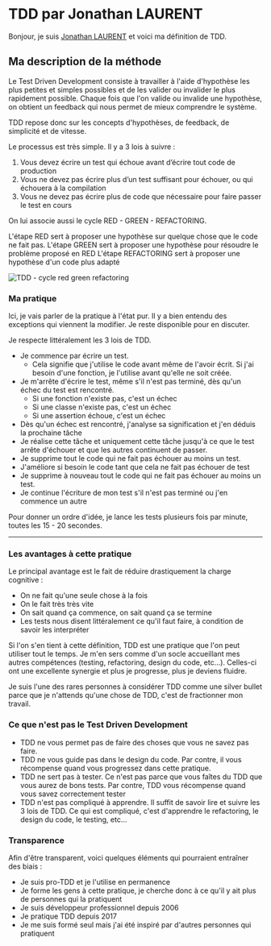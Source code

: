 
# TDD par Jonathan LAURENT

Bonjour, je suis [Jonathan LAURENT](https://www.linkedin.com/in/jonathan-laurent/) et voici ma définition de TDD. 

## Ma description de la méthode

Le Test Driven Development consiste à travailler à l'aide d'hypothèse les plus petites et simples possibles et de les valider ou invalider le plus rapidement possible. Chaque fois que l'on valide ou invalide une hypothèse, on obtient un feedback qui nous permet de mieux comprendre le système.

TDD repose donc sur les concepts d'hypothèses, de feedback, de simplicité et de vitesse.

Le processus est très simple. Il y a 3 lois à suivre : 

1. Vous devez écrire un test qui échoue avant d’écrire tout code de production
2. Vous ne devez pas écrire plus d’un test suffisant pour échouer, ou qui échouera à la compilation
3. Vous ne devez pas écrire plus de code que nécessaire pour faire passer le test en cours

On lui associe aussi le cycle RED - GREEN - REFACTORING. 

L'étape RED sert à proposer une hypothèse sur quelque chose que le code ne fait pas.
L'étape GREEN sert à proposer une hypothèse pour résoudre le problème proposé en RED
L'étape REFACTORING sert à proposer une hypothèse d'un code plus adapté

![TDD - cycle red green refactoring](https://johjo.github.io/blog-collectif-ytreza/blog/posts/feedback_rules_the_world_part_2/tdd-red-green-refactoring.svg)

### Ma pratique

Ici, je vais parler de la pratique à l'état pur. Il y a bien entendu des exceptions qui viennent la modifier. Je reste disponible pour en discuter.

Je respecte littéralement les 3 lois de TDD.
- Je commence par écrire un test.
	- Cela signifie que j'utilise le code avant même de l'avoir écrit. Si j'ai besoin d'une fonction, je l'utilise avant qu'elle ne soit créée.
- Je m'arrête d'écrire le test, même s'il n'est pas terminé, dès qu'un échec du test est rencontré.
	- Si une fonction n'existe pas, c'est un échec
	- Si une classe n'existe pas, c'est un échec
	- Si une assertion échoue, c'est un échec
- Dès qu'un échec est rencontré, j'analyse sa signification et j'en déduis la prochaine tâche
- Je réalise cette tâche et uniquement cette tâche jusqu'à ce que le test arrête d'échouer et que les autres continuent de passer.
- Je supprime tout le code qui ne fait pas échouer au moins un test.
- J'améliore si besoin le code tant que cela ne fait pas échouer de test
- Je supprime à nouveau tout le code qui ne fait pas échouer au moins un test.
- Je continue l'écriture de mon test s'il n'est pas terminé ou j'en commence un autre

Pour donner un ordre d'idée, je lance les tests plusieurs fois par minute, toutes les 15 - 20 secondes. 

----
### Les avantages à cette pratique

Le principal avantage est le fait de réduire drastiquement la charge cognitive :
- On ne fait qu'une seule chose à la fois
- On le fait très très vite
- On sait quand ça commence, on sait quand ça se termine
- Les tests nous disent littéralement ce qu'il faut faire, à condition de savoir les interpréter

Si l'on s'en tient à cette définition, TDD est une pratique que l'on peut utiliser tout le temps. Je m'en sers comme d'un socle accueillant mes autres compétences (testing, refactoring, design du code, etc...). Celles-ci ont une excellente synergie et plus je progresse, plus je deviens fluidre.

Je suis l'une des rares personnes à considérer TDD comme une silver bullet parce que je n'attends qu'une chose de TDD, c'est de fractionner mon travail.

### Ce que n'est pas le Test Driven Development

- TDD ne vous permet pas de faire des choses que vous ne savez pas faire.
- TDD ne vous guide pas dans le design du code. Par contre, il vous récompense quand vous progressez dans cette pratique.
- TDD ne sert pas à tester. Ce n'est pas parce que vous faîtes du TDD que vous aurez de bons tests. Par contre, TDD vous récompense quand vous savez correctement tester
- TDD n'est pas compliqué à apprendre. Il suffit de savoir lire et suivre les 3 lois de TDD. Ce qui est compliqué, c'est d'apprendre le refactoring, le design du code, le testing, etc...

### Transparence

Afin d'être transparent, voici quelques éléments qui pourraient entraîner des biais : 
- Je suis pro-TDD et je l'utilise en permanence
- Je forme les gens à cette pratique, je cherche donc à ce qu'il y ait plus de personnes qui la pratiquent
- Je suis développeur professionnel depuis 2006
- Je pratique TDD depuis 2017
- Je me suis formé seul mais j'ai été inspiré par d'autres personnes qui pratiquent
